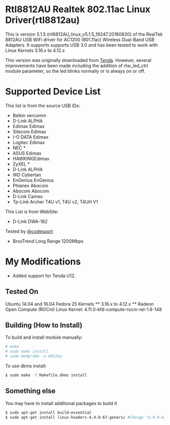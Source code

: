 # Rtl8812AU Realtek 802.11ac Linux Driver(rtl8812au)

This is version 5.1.5 (rtl8812AU_linux_v5.1.5_19247.20160830) of the RealTek 8812AU USB WiFi driver for AC1200 (801.11ac) Wireless Dual-Band USB Adapters. It supports supports USB 3.0 and has been tested to work with Linux Kernels 3.16.x to 4.12.x 

This version was originally downloaded from [Tenda](http://www.tenda.com.cn/download/detail-2614.html).  However, several improvements have been made including the addition of rtw_led_ctrl module parameter, so the led blinks normally or is always on or off.


# Supported Device List
This list is from the source USB IDs:
+ Belkin sercomm  
+ D-Link ALPHA  
+ Edimax Edimax  
+ Sitecom Edimax  
+ I-O DATA Edimax  
+ Logitec Edimax  
+ NEC *  
+ ASUS Edimax  
+ HAWKINGEdimax  
+ ZyXEL *  
+ D-Link ALPHA  
+ WD Cybertan  
+ EnGenius EnGenius  
+ Phlanex Abocom
+ Abocom Abocom
+ D-Link Cameo
+ Tp-Link Archer T4U v1, T4U v2, T4UH V1

This List is from WebSite:
+ D-Link DWA-182

Tested by [@codesport](https://github.com/codesport):
+ BrosTrend Long Range 1200Mbps

# My Modifications
- Added support for Tenda U12.

## Tested On
Ubuntu 14.04 and 16.04
Fedora 25
Kernels
** 3.16.x to 4.12.x
** Radeon Open Compute (ROCm) Linux Kernel: 4.11.0-kfd-compute-rocm-rel-1.6-148

## Building (How to Install)

To build and install module manually:

``` sh
# make
# sudo make install
# sudo modprobe -a 8812au
```

To use dkms install:

``` sh
$ sudo make -f Makefile.dkms install
```

## Something else
You may have to install additional packages to build it
``` sh
$ sudo apt-get install build-essential
$ sudo apt-get install linux-headers-4.4.0-67-generic #Change "4.4.0-67" to your desired kernel version
```
